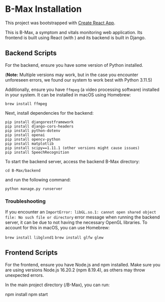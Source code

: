 # B-Max Installation

This project was bootstrapped with [Create React App](https://github.com/facebook/create-react-app).

This is B-Max, a symptom and vitals monitoring web application. Its frontend is built using React (with ) and its backend is built in Django. 

## Backend Scripts

For the backend, ensure you have some version of Python installed. 

(**Note:** Multiple versions may work, but in the case you encounter unforeseen errors, we found our system to work best with Python 3.11.5)

Additionally, ensure you have `ffmpeg` (a video processing software) installed in your system. It can be installed in macOS using Homebrew:

`brew install ffmpeg`

Next, install dependencies for the backend:

```pip install django
pip install djangorestframework
pip install django-cors-headers
pip install python-dotenv
pip install openai
pip install opencv-python
pip install matplotlib
pip install scipy==1.11.1 (other versions might cause issues)
pip install SpeechRecognition
```

To start the backend server, access the backend B-Max directory:

`cd B-Max/backend`

and run the following command:

`python manage.py runserver`


### Troubleshooting

If you encounter an `ImportError: libGL.so.1: cannot open shared object file: No such file or directory` error message when running the backend server, it can be due to not having the necessary OpenGL libraries. To account for this in macOS, you can use Homebrew:

`brew install libglvnd1` 
`brew install glfw glew`

## Frontend Scripts

For the frontend, ensure you have Node.js and npm installed. Make sure you are using versions Node.js 16.20.2 (npm 8.19.4), as others may throw unexpected errors. 

In the main project directory (/B-Max), you can run:

npm install
npm start





